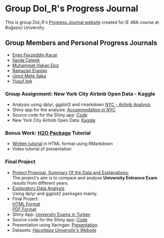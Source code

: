 # Group Dol_R's Progress Journal

This is group Dol_R's [Progress Journal website](https://pjournal.github.io/boun01g-dol-r/) created for IE 48A course at Boğaziçi University. 

## Group Members and Personal Progress Journals
- [Enes Fevzeddin Kacar](https://pjournal.github.io/boun01-enesfkacar/)
- [İlayda Çelenk](https://pjournal.github.io/boun01-ilaydacelenk/)
- [Muhammet Hakan Ekiz](https://pjournal.github.io/boun01-Hakanekiz/)
- [Ramazan Eraslan](https://pjournal.github.io/boun01-ramazaneraslan/)
- [Umut Mete Saka](https://pjournal.github.io/boun01-metesaka/)
- [Yusuf Işık](https://pjournal.github.io/boun01-yusufisik1/)

### Group Assignment: New York City Airbnb Open Data - Kaggle
- Analysis using dplyr, ggplot2 and rmarkdown
[NYC - Airbnb Analysis](https://pjournal.github.io/boun01g-dol-r/NYC_assignment/group_assignment.html)
- Shiny app for the analysis: [Accommodation in NYC](https://ilaydacelenk.shinyapps.io/NYC_assignment/)
- Source code for the Shiny app: [Code](NYC_assignment/app.R)
- New York City Airbnb Open Data: [Kaggle](https://www.kaggle.com/dgomonov/new-york-city-airbnb-open-data)

### Bonus Work: [H2O Package](https://cran.r-project.org/web/packages/h2o/index.html) Tutorial
- [Written tutorial](https://pjournal.github.io/boun01g-dol-r/bonus_h2o_package/H2O_tutorial.html) in HTML format using RMarkdown 
- Video tutorial of presentation


### Final Project
- [Project Proposal, Summary Of the Data and Explanations:](https://pjournal.github.io/boun01g-dol-r/uni_exam_project/Project_Proposal.html)
<br>The project's aim is to compare and analyse **University Entrance Exam** results from different years. 
- [Exploratory Data Analysis](https://pjournal.github.io/boun01g-dol-r/uni_exam_project/uni_exam_project.html)
<br> Using dplyr and ggplot2 packages mainly.
- Final Project: 
<br>[HTML Format](https://pjournal.github.io/boun01g-dol-r/uni_exam_project/uni_exam_project_final.html)
<br> [PDF Format](https://pjournal.github.io/boun01g-dol-r/uni_exam_project/uni_exam_project_final.pdf)
- Shiny App: [University Exams in Turkey](https://ilaydacelenk.shinyapps.io/uni_exam_project/)
- Source code for the Shiny app: [Code](uni_exam_project/app.R)
- Presentation using Xaringan: [Presentation](https://pjournal.github.io/boun01g-dol-r/uni_exam_project/uni_exam_project_final_presentation.html)
- Datasets: [*Hacettepe University's Website*](http://web.ee.hacettepe.edu.tr/osym)

